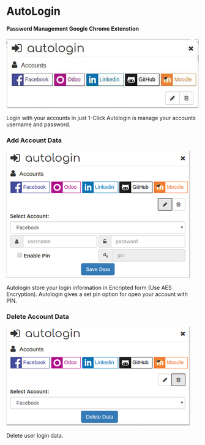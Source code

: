 # AutoLogin 
#### Password Management Google Chrome Extenstion

![alt text](https://github.com/deeppatel234/AutoLogin/blob/master/autologin.jpg)

Login with your accounts in just 1-Click
Autologin is manage your accounts username and password.

### Add Account Data
![alt text](https://github.com/deeppatel234/AutoLogin/blob/master/add%20account.png)

Autologin store your login information in Encripted form (Use AES Encryption). 
Autologin gives a set pin option for open your account with PIN.

### Delete Account Data
![alt text](https://github.com/deeppatel234/AutoLogin/blob/master/delete%20account.png)

Delete user login data.
